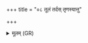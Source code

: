+++
title = "०८ तूलं तर्दस् तृणस्यात्तु"

+++
<details><summary>मूलम् (GR)</summary>

तूलं तर्दस् तृणस्यात्तु  
मूलम् आखुर् धियेषितः ।  
अथो वृक्षस्य फल्गु यद्  
घुणा अदन्तु मा यवम् ॥
</details>